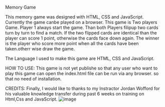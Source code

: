 
Memory Game

This  memory  game was designed with HTML, CSS and  JavaScript. Currently the game canbe played on a browser. 
This  game is Two players Game.  Player 1 always start the game. Than both Players filipup two cards turn by turn to find a match. If the two flipped cards are identical than the player can score 1 point, otherwise the cards face down again. The winner is the player who score more point when all the cards have been taken.otherr wise draw the game.

The Language I used  to make this game are HTML, CSS and JavaScript.

HOW TO USE:
This game is not yet publishe so that any user who want to play this game can open the index.html file can be run via any browser. so that no need of installation.


CREDITS:
Finally, I would like to thanks to my Instractor Jordan Wofford for his valuable knowledge transfer during past 6 weeks on training on Html,Css and JavaScript.
![image](https://github.com/efahigi/FinalProject/assets/77455218/899b3297-c3e2-42b7-afb6-57f24c521105)
